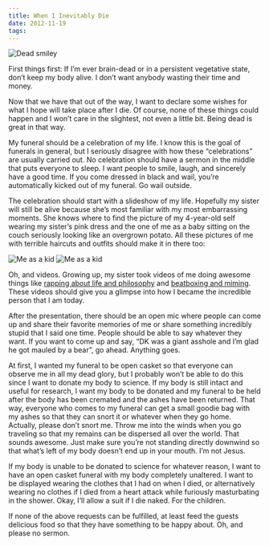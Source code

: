 ```yaml
---
title: When I Inevitably Die
date: 2012-11-19
tags:
---
```


![Dead smiley](blog/dead-smiley.png)

First things first: If I’m ever brain-dead or in a persistent vegetative state, don’t keep my body alive. I don’t want anybody wasting their time and money.

Now that we have that out of the way, I want to declare some wishes for what I hope will take place after I die. Of course, none of these things could happen and I won’t care in the slightest, not even a little bit. Being dead is great in that way.

My funeral should be a celebration of my life. I know this is the goal of funerals in general, but I seriously disagree with how these “celebrations” are usually carried out. No celebration should have a sermon in the middle that puts everyone to sleep. I want people to smile, laugh, and sincerely have a good time. If you come dressed in black and wail, you’re automatically kicked out of my funeral. Go wail outside.

The celebration should start with a slideshow of my life. Hopefully my sister will still be alive because she’s most familiar with my most embarrassing moments. She knows where to find the picture of my 4-year-old self wearing my sister’s pink dress and the one of me as a baby sitting on the couch seriously looking like an overgrown potato. All these pictures of me with terrible haircuts and outfits should make it in there too:

![Me as a kid](blog/dk-kid.jpg)
![Me as a kid](blog/dk-kid-2.jpg)

Oh, and videos. Growing up, my sister took videos of me doing awesome things like [rapping about life and philosophy](http://coocakes.tumblr.com/post/569739597/grammy-worthy-performance-by-my-little-brother) and [beatboxing and miming](http://coocakes.tumblr.com/post/845167351/oh-btw-happy-birthday-to-the-best-little-brother). These videos should give you a glimpse into how I became the incredible person that I am today.

After the presentation, there should be an open mic where people can come up and share their favorite memories of me or share something incredibly stupid that I said one time. People should be able to say whatever they want. If you want to come up and say, “DK was a giant asshole and I’m glad he got mauled by a bear”, go ahead. Anything goes.

At first, I wanted my funeral to be open casket so that everyone can observe me in all my dead glory, but I probably won’t be able to do this since I want to donate my body to science. If my body is still intact and useful for research, I want my body to be donated and my funeral to be held after the body has been cremated and the ashes have been returned. That way, everyone who comes to my funeral can get a small goodie bag with my ashes so that they can snort it or whatever when they go home. Actually, please don’t snort me. Throw me into the winds when you go traveling so that my remains can be dispersed all over the world. That sounds awesome. Just make sure you’re not standing directly downwind so that what’s left of my body doesn’t end up in your mouth. I’m not Jesus.

If my body is unable to be donated to science for whatever reason, I want to have an open casket funeral with my body completely unaltered. I want to be displayed wearing the clothes that I had on when I died, or alternatively wearing no clothes if I died from a heart attack while furiously masturbating in the shower. Okay, I’ll allow a suit if I die naked. For the children.

If none of the above requests can be fulfilled, at least feed the guests delicious food so that they have something to be happy about. Oh, and please no sermon.
